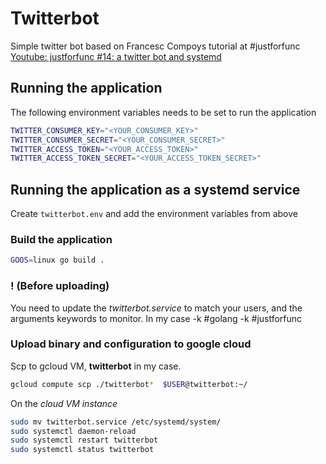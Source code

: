 
# Twitterbot

Simple twitter bot based on Francesc Compoys tutorial at #justforfunc [Youtube: justforfunc #14: a twitter bot and systemd](https://www.youtube.com/watch?v=SQeAKSJH4vw&t=1792s)

## Running the application

The following environment variables needs to be set to run the application

```bash
TWITTER_CONSUMER_KEY="<YOUR_CONSUMER_KEY>"
TWITTER_CONSUMER_SECRET="<YOUR_CONSUMER_SECRET>"
TWITTER_ACCESS_TOKEN="<YOUR_ACCESS_TOKEN>"
TWITTER_ACCESS_TOKEN_SECRET="<YOUR_ACCESS_TOKEN_SECRET>"
```

## Running the application as a systemd service

Create `twitterbot.env` and add the environment variables from above

### Build the application

```bash
GOOS=linux go build .
```

### ! (Before uploading)

You need to update the *twitterbot.service* to match your users, and the arguments keywords to monitor. In my case -k #golang -k #justforfunc

### Upload binary and configuration to google cloud

Scp to gcloud VM, **twitterbot** in my case.

```bash
gcloud compute scp ./twitterbot*  $USER@twitterbot:~/
```

On the *cloud VM instance*

```bash
sudo mv twitterbot.service /etc/systemd/system/
sudo systemctl daemon-reload
sudo systemctl restart twitterbot
sudo systemctl status twitterbot
```